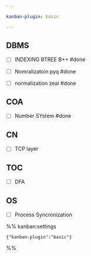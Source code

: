 ```yaml
---

kanban-plugin: basic

---
```


## DBMS

- [ ] INDEXING BTREE B++ #done
- [ ] Nomralizatoin pyq #done
- [ ] normalization zeal #done


## COA

- [ ] Number SYstem #done


## CN

- [ ] TCP layer


## TOC

- [ ] DFA


## OS

- [ ] Process Syncronization




%% kanban:settings
```
{"kanban-plugin":"basic"}
```
%%